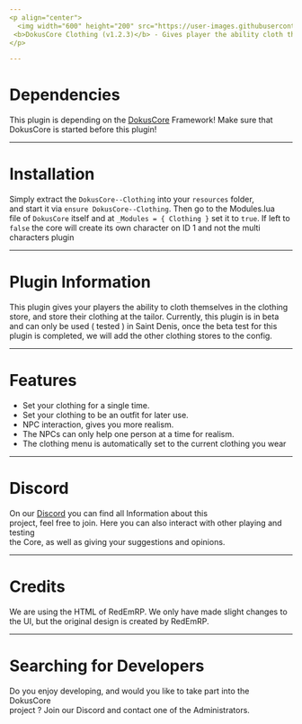 ```yaml
---
<p align="center">
  <img width="600" height="200" src="https://user-images.githubusercontent.com/49053928/111937011-2e9b8080-8ac7-11eb-914a-a0d94380d611.gif"><br>
 <b>DokusCore Clothing (v1.2.3)</b> - Gives player the ability cloth themselves.
</p>

---
```

# Dependencies
This plugin is depending on the [DokusCore](https://github.com/dokucore) Framework!
Make sure that DokusCore is started before this plugin!

---
# Installation
Simply extract the `DokusCore--Clothing` into your `resources` folder, <br>
and start it via `ensure DokusCore--Clothing`. Then go to the Modules.lua <br>
file of `DokusCore` itself and at `_Modules = { Clothing }` set it to `true`.
If left to `false` the core will create its own character on ID 1 and not the
multi characters plugin

---
# Plugin Information
This plugin gives your players the ability to cloth themselves in the clothing <br>
store, and store their clothing at the tailor. Currently, this plugin is in beta <br>
and can only be used ( tested ) in Saint Denis, once the beta test for this <br>
plugin is completed, we will add the other clothing stores to the config. <br>

---
# Features
- Set your clothing for a single time. <br>
- Set your clothing to be an outfit for later use. <br>
- NPC interaction, gives you more realism. <br>
- The NPCs can only help one person at a time for realism. <br>
- The clothing menu is automatically set to the current clothing you wear <br>

---
# Discord
On our [Discord](https://discord.io/dokuscore) you can find all Information about this<br>
project, feel free to join. Here you can also interact with other playing and testing<br>
the Core, as well as giving your suggestions and opinions.

---
# Credits
We are using the HTML of RedEmRP. We only have made slight
changes to the UI, but the original design is created by RedEmRP.

---
# Searching for Developers
Do you enjoy developing, and would you like to take part into the DokusCore<br>
project ? Join our Discord and contact one of the Administrators.
